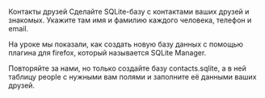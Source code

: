 ﻿Контакты друзей
Сделайте SQLite-базу с контактами ваших друзей и знакомых. Укажите там имя и фамилию каждого человека, телефон и email.


На уроке мы показали, как создать новую базу данных с помощью плагина для firefox, который называется SQLite Manager.

Повторяйте за нами, но только создайте базу contacts.sqlite, а в ней таблицу people с нужными вам полями и заполните её данными ваших друзей.